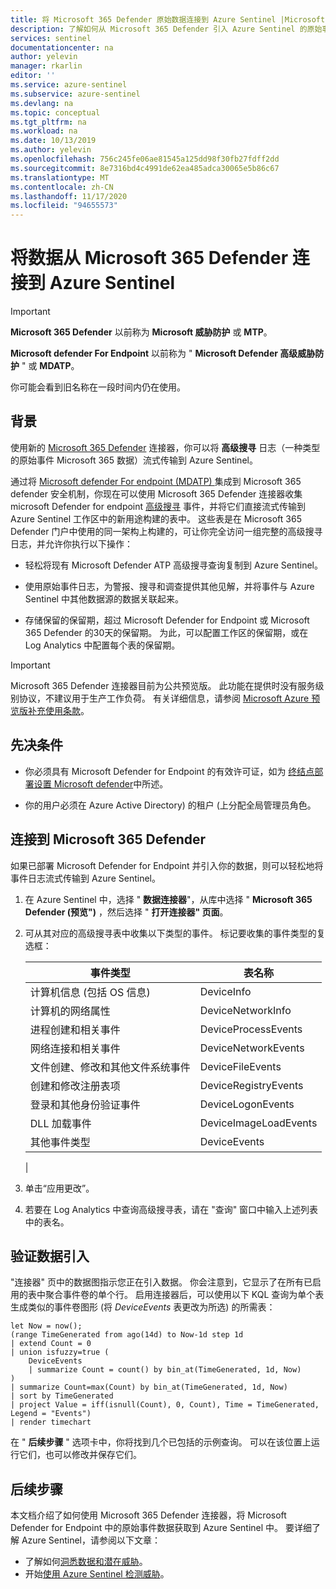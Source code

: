 ```yaml
---
title: 将 Microsoft 365 Defender 原始数据连接到 Azure Sentinel |Microsoft Docs
description: 了解如何从 Microsoft 365 Defender 引入 Azure Sentinel 的原始事件数据。
services: sentinel
documentationcenter: na
author: yelevin
manager: rkarlin
editor: ''
ms.service: azure-sentinel
ms.subservice: azure-sentinel
ms.devlang: na
ms.topic: conceptual
ms.tgt_pltfrm: na
ms.workload: na
ms.date: 10/13/2019
ms.author: yelevin
ms.openlocfilehash: 756c245fe06ae81545a125dd98f30fb27fdff2dd
ms.sourcegitcommit: 8e7316bd4c4991de62ea485adca30065e5b86c67
ms.translationtype: MT
ms.contentlocale: zh-CN
ms.lasthandoff: 11/17/2020
ms.locfileid: "94655573"
---
```

# <a name="connect-data-from-microsoft-365-defender-to-azure-sentinel"></a>将数据从 Microsoft 365 Defender 连接到 Azure Sentinel

> [!IMPORTANT]
>
> **Microsoft 365 Defender** 以前称为 **Microsoft 威胁防护** 或 **MTP**。
>
> **Microsoft defender For Endpoint** 以前称为 " **Microsoft Defender 高级威胁防护** " 或 **MDATP**。
>
> 你可能会看到旧名称在一段时间内仍在使用。

## <a name="background"></a>背景

使用新的 [Microsoft 365 Defender](/microsoft-365/security/mtp/microsoft-threat-protection) 连接器，你可以将 **高级搜寻** 日志（一种类型的原始事件 Microsoft 365 数据）流式传输到 Azure Sentinel。 

通过将 [Microsoft defender For endpoint (MDATP) ](/windows/security/threat-protection/microsoft-defender-atp/microsoft-defender-advanced-threat-protection) 集成到 Microsoft 365 defender 安全机制，你现在可以使用 Microsoft 365 Defender 连接器收集 microsoft Defender for endpoint [高级搜寻](/windows/security/threat-protection/microsoft-defender-atp/advanced-hunting-overview) 事件，并将它们直接流式传输到 Azure Sentinel 工作区中的新用途构建的表中。 这些表是在 Microsoft 365 Defender 门户中使用的同一架构上构建的，可让你完全访问一组完整的高级搜寻日志，并允许你执行以下操作：

- 轻松将现有 Microsoft Defender ATP 高级搜寻查询复制到 Azure Sentinel。

- 使用原始事件日志，为警报、搜寻和调查提供其他见解，并将事件与 Azure Sentinel 中其他数据源的数据关联起来。

- 存储保留的保留期，超过 Microsoft Defender for Endpoint 或 Microsoft 365 Defender 的30天的保留期。 为此，可以配置工作区的保留期，或在 Log Analytics 中配置每个表的保留期。

> [!IMPORTANT]
>
> Microsoft 365 Defender 连接器目前为公共预览版。 此功能在提供时没有服务级别协议，不建议用于生产工作负荷。 有关详细信息，请参阅 [Microsoft Azure 预览版补充使用条款](https://azure.microsoft.com/support/legal/preview-supplemental-terms/)。

## <a name="prerequisites"></a>先决条件

- 你必须具有 Microsoft Defender for Endpoint 的有效许可证，如为 [终结点部署设置 Microsoft defender](/windows/security/threat-protection/microsoft-defender-atp/licensing)中所述。 

- 你的用户必须在 Azure Active Directory) 的租户 (上分配全局管理员角色。

## <a name="connect-to-microsoft-365-defender"></a>连接到 Microsoft 365 Defender

如果已部署 Microsoft Defender for Endpoint 并引入你的数据，则可以轻松地将事件日志流式传输到 Azure Sentinel。

1. 在 Azure Sentinel 中，选择 " **数据连接器**"，从库中选择 " **Microsoft 365 Defender (预览")** ，然后选择 " **打开连接器" 页面**。

1. 可从其对应的高级搜寻表中收集以下类型的事件。 标记要收集的事件类型的复选框：

    | 事件类型 | 表名称 |
    |-|-|
    | 计算机信息 (包括 OS 信息)  | DeviceInfo |
    | 计算机的网络属性 | DeviceNetworkInfo |
    | 进程创建和相关事件 | DeviceProcessEvents |
    | 网络连接和相关事件 | DeviceNetworkEvents |
    | 文件创建、修改和其他文件系统事件 | DeviceFileEvents |
    | 创建和修改注册表项 | DeviceRegistryEvents |
    | 登录和其他身份验证事件 | DeviceLogonEvents |
    | DLL 加载事件 | DeviceImageLoadEvents |
    | 其他事件类型 | DeviceEvents |
    |

1. 单击“应用更改”。 

1. 若要在 Log Analytics 中查询高级搜寻表，请在 "查询" 窗口中输入上述列表中的表名。

## <a name="verify-data-ingestion"></a>验证数据引入

"连接器" 页中的数据图指示您正在引入数据。 你会注意到，它显示了在所有已启用的表中聚合事件卷的单个行。 启用连接器后，可以使用以下 KQL 查询为单个表生成类似的事件卷图形 (将 *DeviceEvents* 表更改为所选) 的所需表：

```kusto
let Now = now();
(range TimeGenerated from ago(14d) to Now-1d step 1d
| extend Count = 0
| union isfuzzy=true (
    DeviceEvents
    | summarize Count = count() by bin_at(TimeGenerated, 1d, Now)
)
| summarize Count=max(Count) by bin_at(TimeGenerated, 1d, Now)
| sort by TimeGenerated
| project Value = iff(isnull(Count), 0, Count), Time = TimeGenerated, Legend = "Events")
| render timechart
```

在 " **后续步骤** " 选项卡中，你将找到几个已包括的示例查询。 可以在该位置上运行它们，也可以修改并保存它们。

## <a name="next-steps"></a>后续步骤
本文档介绍了如何使用 Microsoft 365 Defender 连接器，将 Microsoft Defender for Endpoint 中的原始事件数据获取到 Azure Sentinel 中。 要详细了解 Azure Sentinel，请参阅以下文章：
- 了解如何[洞悉数据和潜在威胁](quickstart-get-visibility.md)。
- 开始[使用 Azure Sentinel 检测威胁](./tutorial-detect-threats-built-in.md)。